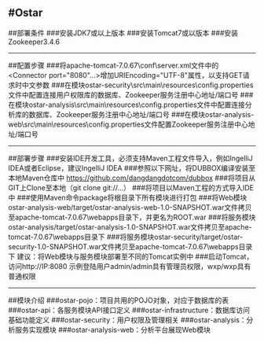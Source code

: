 #Ostar
----
##部署条件
###安装JDK7或以上版本
###安装Tomcat7或以版本
###安装Zookeeper3.4.6

----
##配置步骤
###将apache-tomcat-7.0.67\conf\server.xml文件中的<Connector port="8080"...>增加URIEncoding="UTF-8"属性，以支持GET请求时中文参数
###在模块ostar-security\src\main\resources\config.properties文件中配置连接用户权限库的数据库、Zookeeper服务注册中心地址/端口号
###在模块ostar-analysis\src\main\resources\config.properties文件中配置连接分析库的数据库、Zookeeper服务注册中心地址/端口号
###在模块ostar-analysis-web\src\main\resources\config.properties文件配置Zookeeper服务注册中心地址/端口号

----
##部署步骤
###安装IDE开发工具，必须支持Maven工程文件导入，例如IngelliJ IDEA或者Eclipse，建议IngelliJ IDEA
###参照以下网址，将DUBBOX编译安装至本地Maven仓库中
    https://github.com/dangdangdotcom/dubbox
###将项目从GIT上Clone至本地（git clone git://...）
###将项目以Maven工程的方式导入IDE中
###使用Maven命令package将根目录下所有模块进行打包
###将Web模块ostar-analysis-web/target/ostar-analysis-web-1.0-SNAPSHOT.war文件拷贝至apache-tomcat-7.0.67\webapps目录下，并更名为ROOT.war
###将服务模块ostar-analysis/target/ostar-analysis-1.0-SNAPSHOT.war文件拷贝至apache-tomcat-7.0.67\webapps目录下
###将服务模块ostar-security/target/ostar-security-1.0-SNAPSHOT.war文件拷贝至apache-tomcat-7.0.67\webapps目录下
    建议：将Web模块与服务模块部署至不同的Tomcat实例中
###启动Tomcat，访问http://IP:8080
    示例登陆用户admin/admin具有管理员权限，wxp/wxp具有普通权限
    
----
##模块介绍
###ostar-pojo：项目共用的POJO对象，对应于数据库的表
###ostar-api：各服务模块API接口定义
###ostar-infrastructure：数据库访问基础功能定义
###ostar-security：用户权限及管理相关
###ostar-analysis：分析服务实现模块
###ostar-analysis-web：分析平台展现Web模块
